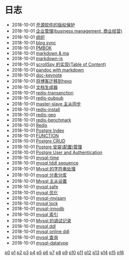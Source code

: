 # 日志
- 2018-10-01 [开源软件的版权保护](/b/em/em-copyright-open-source) 
- 2018-10-01 [企业管理(business management, 商业经营)](/b/em/em-business-management) 
- 2018-10-01 [组织](/b/em/em-advance-admin) 
- 2018-10-01 [blog sync](/b/em/em-ad) 
- 2018-10-01 [PMBOK](/b/em/em-) 
- 2018-10-01 [markdown & ma](/b/doc/markdown) 
- 2018-10-01 [markdown-js](/b/doc/markdown-js) 
- 2018-10-01 [scrollSpy 的实现(Table of Content)](/b/doc/doc-toc) 
- 2018-10-01 [pandoc with markdown](/b/doc/doc-pandoc) 
- 2018-10-01 [doc-keynote](/b/doc/doc-keynote) 
- 2018-10-01 [将博客迁移到hexo](/b/doc/doc-hexo) 
- 2018-10-01 [文档生成器](/b/doc/doc-) 
- 2018-10-01 [redis-transanction](/b/db/redis-transanction) 
- 2018-10-01 [redis-pubsub](/b/db/redis-pubsub) 
- 2018-10-01 [master-slave 主从同步](/b/db/redis-ops) 
- 2018-10-01 [redis-install](/b/db/redis-install) 
- 2018-10-01 [redis-geo](/b/db/redis-geo) 
- 2018-10-01 [redis-benchmark](/b/db/redis-benchmark) 
- 2018-10-01 [Redis](/b/db/redis-) 
- 2018-10-01 [Postgre Index](/b/db/postgre-index) 
- 2018-10-01 [FUNCTION](/b/db/postgre-ddl) 
- 2018-10-01 [Postgre CRUD](/b/db/postgre-crud) 
- 2018-10-01 [Postgre 安装\配置\管理](/b/db/postgre-admin) 
- 2018-10-01 [Postgre User and Authentication](/b/db/postgre-admin-user) 
- 2018-10-01 [mysql-time](/b/db/mysql-time) 
- 2018-10-01 [mysql tddl sequence](/b/db/mysql-tddl) 
- 2018-10-01 [Mysql 的字符串处理](/b/db/mysql-str) 
- 2018-10-01 [mysql 分表分库](/b/db/mysql-split) 
- 2018-10-01 [Mysql 主从设置](/b/db/mysql-slave) 
- 2018-10-01 [mysql safe](/b/db/mysql-safe) 
- 2018-10-01 [mysql 优化](/b/db/mysql-perf) 
- 2018-10-01 [mysql-myisam](/b/db/mysql-myisam) 
- 2018-10-01 [mysql lock](/b/db/mysql-lock) 
- 2018-10-01 [mysql-innodb](/b/db/mysql-innodb) 
- 2018-10-01 [mysql 索引](/b/db/mysql-index) 
- 2018-10-01 [Mysql 的调试记录](/b/db/mysql-debug) 
- 2018-10-01 [mysql ddl](/b/db/mysql-ddl) 
- 2018-10-01 [mysql online ddl](/b/db/mysql-ddl-online) 
- 2018-10-01 [mysql 查询](/b/db/mysql-ddl-crud) 
- 2018-10-01 [mysql-datatype](/b/db/mysql-datatype) 

 [p0](/b/index) [p1](/b/p/p1) [p2](/b/p/p2) [p3](/b/p/p3) [p4](/b/p/p4) [p5](/b/p/p5) [p6](/b/p/p6) [p7](/b/p/p7) [p8](/b/p/p8) [p9](/b/p/p9) [p10](/b/p/p10) [p11](/b/p/p11) [p12](/b/p/p12) [p13](/b/p/p13) [p14](/b/p/p14) [p15](/b/p/p15) [p16](/b/p/p16)